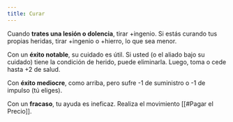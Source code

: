 ```yaml
---
title: Curar
---
```


Cuando **trates una lesión o dolencia**, tirar +ingenio. Si estás curando tus propias heridas, tirar +ingenio o +hierro, lo que sea menor.

Con un **éxito notable**, su cuidado es útil. Si usted (o el aliado bajo su cuidado) tiene la condición de herido, puede eliminarla. Luego, toma o cede hasta +2 de salud.

Con **éxito mediocre**, como arriba, pero sufre -1 de suministro o -1 de impulso (tú eliges).

Con un **fracaso**, tu ayuda es ineficaz. Realiza el movimiento [[#Pagar el Precio]].
